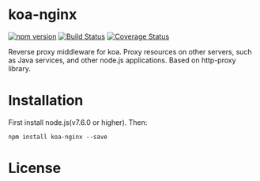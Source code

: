 # koa-nginx
[![npm version](https://badge.fury.io/js/koa-nginx.svg)](https://badge.fury.io/js/koa-nginx) [![Build Status](https://www.travis-ci.org/wedog/koa-nginx.svg?branch=master)](https://www.travis-ci.org/wedog/koa-nginx) [![Coverage Status](https://coveralls.io/repos/github/wedog/koa-nginx/badge.svg?branch=master)](https://coveralls.io/github/wedog/koa-nginx?branch=master)

Reverse proxy middleware for koa. Proxy resources on other servers, such as Java services, and other node.js applications. Based on http-proxy library.

# Installation
First install node.js(v7.6.0 or higher). Then:


```
npm install koa-nginx --save
```
# License


